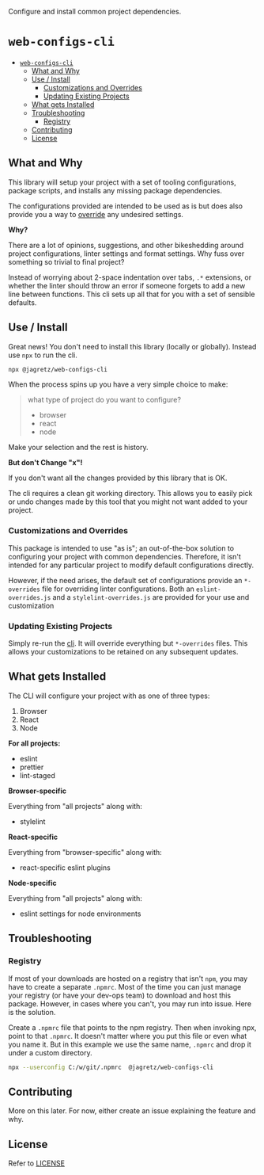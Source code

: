 Configure and install common project dependencies.

# `web-configs-cli`

- [`web-configs-cli`](#web-configs-cli)
  - [What and Why](#what-and-why)
  - [Use / Install](#use--install)
    - [Customizations and Overrides](#customizations-and-overrides)
    - [Updating Existing Projects](#updating-existing-projects)
  - [What gets Installed](#what-gets-installed)
  - [Troubleshooting](#troubleshooting)
    - [Registry](#registry)
  - [Contributing](#contributing)
  - [License](#license)

## What and Why

This library will setup your project with a set of tooling configurations,
package scripts, and installs any missing package dependencies.

The configurations provided are intended to be used as is but does also provide
you a way to [override](#customizations-and-overrides) any undesired settings.

**Why?**

There are a lot of opinions, suggestions, and other bikeshedding around project
configurations, linter settings and format settings. Why fuss over something so
trivial to final project?

Instead of worrying about 2-space indentation over tabs, `.*` extensions, or
whether the linter should throw an error if someone forgets to add a new line
between functions. This cli sets up all that for you with a set of sensible
defaults.

## Use / Install

Great news! You don't need to install this library (locally or globally).
Instead use `npx` to run the cli.

```bash
npx @jagretz/web-configs-cli
```

When the process spins up you have a very simple choice to make:

> what type of project do you want to configure?
>
> - browser
> - react
> - node

Make your selection and the rest is history.

**But don't Change "x"!**

If you don't want all the changes provided by this library that is OK.

The cli requires a clean git working directory. This allows you to easily pick
or undo changes made by this tool that you might not want added to your project.

### Customizations and Overrides

This package is intended to use "as is"; an out-of-the-box solution to
configuring your project with common dependencies. Therefore, it isn't intended
for any particular project to modify default configurations directly.

However, if the need arises, the default set of configurations provide an
`*-overrides` file for overriding linter configurations. Both an
`eslint-overrides.js` and a `stylelint-overrides.js` are provided for your use
and customization

### Updating Existing Projects

Simply re-run the [cli](#use). It will override everything but `*-overrides`
files. This allows your customizations to be retained on any subsequent updates.

## What gets Installed

The CLI will configure your project with as one of three types:

1. Browser
2. React
3. Node

**For all projects:**

- eslint
- prettier
- lint-staged

**Browser-specific**

Everything from "all projects" along with:

- stylelint

**React-specific**

Everything from "browser-specific" along with:

- react-specific eslint plugins

**Node-specific**

Everything from "all projects" along with:

- eslint settings for node environments

## Troubleshooting

### Registry

If most of your downloads are hosted on a registry that isn't `npm`, you may
have to create a separate `.npmrc`. Most of the time you can just manage your
registry (or have your dev-ops team) to download and host this package. However,
in cases where you can't, you may run into issue. Here is the solution.

Create a `.npmrc` file that points to the npm registry. Then when invoking npx,
point to that `.npmrc`. It doesn't matter where you put this file or even what
you name it. But in this example we use the same name, `.npmrc` and drop it
under a custom directory.

```bash
npx --userconfig C:/w/git/.npmrc  @jagretz/web-configs-cli
```

## Contributing

More on this later. For now, either create an issue explaining the feature and
why.

## License

Refer to [LICENSE](./LICENSE)
